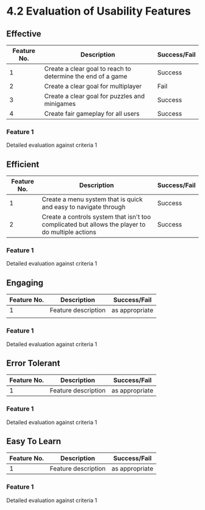 # 4.2 Evaluation of Usability Features

## Effective

| Feature No. | Description                                                 | Success/Fail |
| ----------- | ----------------------------------------------------------- | ------------ |
| 1           | Create a clear goal to reach to determine the end of a game | Success      |
| 2           | Create a clear goal for multiplayer                         | Fail         |
| 3           | Create a clear goal for puzzles and minigames               | Success      |
| 4           | Create fair gameplay for all users                          | Success      |

### Feature 1

Detailed evaluation against criteria 1

## Efficient

| Feature No. | Description                                                                                      | Success/Fail |
| ----------- | ------------------------------------------------------------------------------------------------ | ------------ |
| 1           | Create a menu system that is quick and easy to navigate through                                  | Success      |
| 2           | Create a controls system that isn't too complicated but allows the player to do multiple actions | Success      |

### Feature 1

Detailed evaluation against criteria 1

## Engaging

| Feature No. | Description         | Success/Fail   |
| ----------- | ------------------- | -------------- |
| 1           | Feature description | as appropriate |
|             |                     |                |

### Feature 1

Detailed evaluation against criteria 1

## Error Tolerant

| Feature No. | Description         | Success/Fail   |
| ----------- | ------------------- | -------------- |
| 1           | Feature description | as appropriate |

### Feature 1

Detailed evaluation against criteria 1

## Easy To Learn

| Feature No. | Description         | Success/Fail   |
| ----------- | ------------------- | -------------- |
| 1           | Feature description | as appropriate |

### Feature 1

Detailed evaluation against criteria 1
